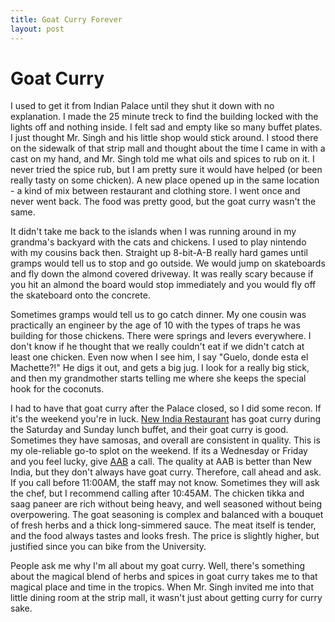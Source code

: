 ```yaml
---
title: Goat Curry Forever
layout: post
---
```

# Goat Curry

I used to get it from Indian Palace until they shut it down with no explanation. I made the 25 minute treck to find the building locked with the lights off and nothing inside. I felt sad and empty like so many buffet plates.  I just thought Mr. Singh and his little shop would stick around.  I stood there on the sidewalk of that strip mall and thought about the time I came in with a cast on my hand, and Mr. Singh told me what oils and spices to rub on it. I never tried the spice rub, but I am pretty sure it would have helped (or been really tasty on some chicken). A new place opened up in the same location - a kind of mix between restaurant and clothing store.  I went once and never went back. The food was pretty good, but the goat curry wasn't the same.

It didn't take me back to the islands when I was running around in my grandma's backyard with the cats and chickens. I used to play nintendo with my cousins back then.  Straight up 8-bit-A-B really hard games until gramps would tell us to stop and go outside. We would jump on skateboards and fly down the almond covered driveway.  It was really scary because if you hit an almond the board would stop immediately and you would fly off the skateboard onto the concrete. 

Sometimes gramps would tell us to go catch dinner. My one cousin was practically an engineer by the age of 10 with the types of traps he was building for those chickens. There were springs and levers everywhere. I don't know if he thought that we really couldn't eat if we didn't catch at least one chicken. Even now when I see him, I say "Guelo, donde esta el Machette?!"  He digs it out, and gets a big jug.  I look for a really big stick, and then my grandmother starts telling me where she keeps the special hook for the coconuts. 

I had to have that goat curry after the Palace closed, so I did some recon. If it's the weekend you're in luck. [New India Restaurant](http://www.newindiarestaurant.com/) has goat curry during the Saturday and Sunday lunch buffet, and their goat curry is good. Sometimes they have samosas, and overall are consistent in quality.  This is my ole-reliable go-to splot on the weekend.  If its a Wednesday or Friday and you feel lucky, give [AAB](http://www.aabindiarestaurants.com/) a call.  The quality at AAB is better than New India, but they don't always have goat curry. Therefore, call ahead and ask. If you call before 11:00AM, the staff may not know. Sometimes they will ask the chef, but I recommend calling after 10:45AM. The chicken tikka and saag paneer are rich without being heavy, and well seasoned without being overpowering.  The goat seasoning is complex and balanced with a bouquet of fresh herbs and a thick long-simmered sauce. The meat itself is tender, and the food always tastes and looks fresh. The price is slightly higher, but justified since you can bike from the University.

People ask me why I'm all about my goat curry. Well, there's something about the magical blend of herbs and spices in goat curry takes me to that magical place and time in the tropics. When Mr. Singh invited me into that little dining room at the strip mall, it wasn't just about getting curry for curry sake.




